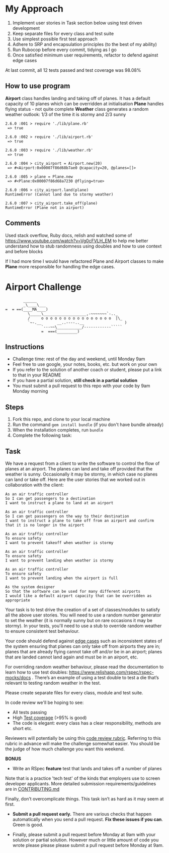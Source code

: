 My Approach
============
1. Implement user stories in Task section below using test driven development
2. Keep separate files for every class and test suite
3. Use simplest possible first test approach
4. Adhere to SRP and encapsulation principles (to the best of my ability)
5. Run Rubocop before every commit, tidying as I go
6. Once satisfied minimum user requirements, refactor to defend against edge cases

At last commit, all 12 tests passed and test coverage was 98.08%

How to use program
------------------
**Airport** class handles landing and taking off of planes. It has a default capacity of 10 planes which can be overridden at initialisation
**Plane** handles flying status - not quite complete
**Weather** class generates a random weather outlook: 1/3 of the time it is stormy and 2/3 sunny

```
2.6.0 :001 > require './lib/plane.rb'
 => true

2.6.0 :002 > require './lib/airport.rb'
 => true

2.6.0 :003 > require './lib/weather.rb'
 => true

2.6.0 :004 > city_airport = Airport.new(20)
 => #<Airport:0x00007f86d68b7ae0 @capacity=20, @planes=[]>

2.6.0 :005 > plane = Plane.new
 => #<Plane:0x00007f86d68a7230 @flying=true>

2.6.0 :006 > city_airport.land(plane)
RuntimeError (Cannot land due to stormy weather)

2.6.0 :007 > city_airport.take_off(plane)
RuntimeError (Plane not in airport)

```

Comments
---------
Used stack overflow, Ruby docs, relish and watched some of https://www.youtube.com/watch?v=Vg0cFVLH_EM to help me better understand how to stub randomness using doubles and how to use context and before blocks

If I had more time I would have refactored Plane and Airport classes to make **Plane** more responsible for handling the edge cases.


Airport Challenge
=================

```
        ______
        _\____\___
=  = ==(____MA____)
          \_____\___________________,-~~~~~~~`-.._
          /     o o o o o o o o o o o o o o o o  |\_
          `~-.__       __..----..__                  )
                `---~~\___________/------------`````
                =  ===(_________)

```

Instructions
---------

* Challenge time: rest of the day and weekend, until Monday 9am
* Feel free to use google, your notes, books, etc. but work on your own
* If you refer to the solution of another coach or student, please put a link to that in your README
* If you have a partial solution, **still check in a partial solution**
* You must submit a pull request to this repo with your code by 9am Monday morning

Steps
-------

1. Fork this repo, and clone to your local machine
2. Run the command `gem install bundle` (if you don't have bundle already)
3. When the installation completes, run `bundle`
4. Complete the following task:

Task
-----

We have a request from a client to write the software to control the flow of planes at an airport. The planes can land and take off provided that the weather is sunny. Occasionally it may be stormy, in which case no planes can land or take off.  Here are the user stories that we worked out in collaboration with the client:

```
As an air traffic controller
So I can get passengers to a destination
I want to instruct a plane to land at an airport

As an air traffic controller
So I can get passengers on the way to their destination
I want to instruct a plane to take off from an airport and confirm that it is no longer in the airport

As an air traffic controller
To ensure safety
I want to prevent takeoff when weather is stormy

As an air traffic controller
To ensure safety
I want to prevent landing when weather is stormy

As an air traffic controller
To ensure safety
I want to prevent landing when the airport is full

As the system designer
So that the software can be used for many different airports
I would like a default airport capacity that can be overridden as appropriate
```

Your task is to test drive the creation of a set of classes/modules to satisfy all the above user stories. You will need to use a random number generator to set the weather (it is normally sunny but on rare occasions it may be stormy). In your tests, you'll need to use a stub to override random weather to ensure consistent test behaviour.

Your code should defend against [edge cases](http://programmers.stackexchange.com/questions/125587/what-are-the-difference-between-an-edge-case-a-corner-case-a-base-case-and-a-b) such as inconsistent states of the system ensuring that planes can only take off from airports they are in; planes that are already flying cannot take off and/or be in an airport; planes that are landed cannot land again and must be in an airport, etc.

For overriding random weather behaviour, please read the documentation to learn how to use test doubles: https://www.relishapp.com/rspec/rspec-mocks/docs . There’s an example of using a test double to test a die that’s relevant to testing random weather in the test.

Please create separate files for every class, module and test suite.

In code review we'll be hoping to see:

* All tests passing
* High [Test coverage](https://github.com/makersacademy/course/blob/master/pills/test_coverage.md) (>95% is good)
* The code is elegant: every class has a clear responsibility, methods are short etc.

Reviewers will potentially be using this [code review rubric](docs/review.md).  Referring to this rubric in advance will make the challenge somewhat easier.  You should be the judge of how much challenge you want this weekend.

**BONUS**

* Write an RSpec **feature** test that lands and takes off a number of planes

Note that is a practice 'tech test' of the kinds that employers use to screen developer applicants.  More detailed submission requirements/guidelines are in [CONTRIBUTING.md](CONTRIBUTING.md)

Finally, don’t overcomplicate things. This task isn’t as hard as it may seem at first.

* **Submit a pull request early.**  There are various checks that happen automatically when you send a pull request.  **Fix these issues if you can**.  Green is good.

* Finally, please submit a pull request before Monday at 9am with your solution or partial solution.  However much or little amount of code you wrote please please please submit a pull request before Monday at 9am.
